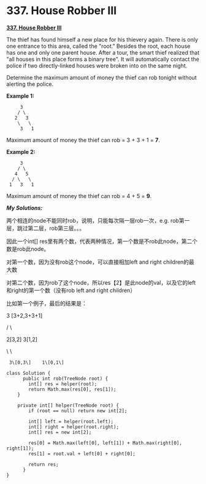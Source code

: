 # 337. House Robber III

 [**337. House Robber III**](https://leetcode.com/problems/house-robber-iii/description/)

The thief has found himself a new place for his thievery again. There is only one entrance to this area, called the "root." Besides the root, each house has one and only one parent house. After a tour, the smart thief realized that "all houses in this place forms a binary tree". It will automatically contact the police if two directly-linked houses were broken into on the same night.

Determine the maximum amount of money the thief can rob tonight without alerting the police.

**Example 1:**

```text
     3
    / \
   2   3
    \   \ 
     3   1
```

Maximum amount of money the thief can rob = 3 + 3 + 1 = **7**.

**Example 2:**

```text
     3
    / \
   4   5
  / \   \ 
 1   3   1
```

Maximum amount of money the thief can rob = 4 + 5 = **9**.

_**My Solutions:**_

两个相连的node不能同时rob，说明，只能每次隔一层rob一次，e.g. rob第一层，跳过第二层，rob第三层。。。

因此一个int\[\] res里有两个数，代表两种情况，第一个数是不rob此node，第二个数是rob此node。

对第一个数，因为没有rob这个node，可以直接相加left and right children的最大数

对第二个数，因为rob了这个node，所以res【2】是此node的val，以及它的left和right的第一个数（没有rob left and right children）

比如第一个例子，最后的结果是：

   3 \[3+2,3+3+1\]

  /       \

2\[3,2\]    3\[1,2\]

   \           \

     3\[0,3\]    1\[0,1\]

```text
class Solution {  
      public int rob(TreeNode root) {
        int[] res = helper(root);
        return Math.max(res[0], res[1]);
    }
    
    private int[] helper(TreeNode root) {
        if (root == null) return new int[2];
        
        int[] left = helper(root.left);
        int[] right = helper(root.right);
        int[] res = new int[2];
        
        res[0] = Math.max(left[0], left[1]) + Math.max(right[0], right[1]);
        res[1] = root.val + left[0] + right[0];
        
        return res;
      }
}
```





